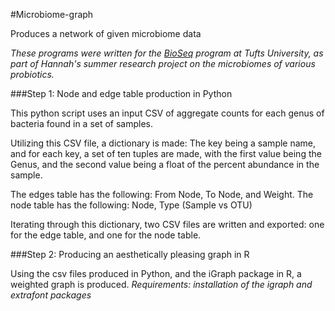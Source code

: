 #Microbiome-graph

Produces a network of given microbiome data

_These programs were written for the [BioSeq](http://ase.tufts.edu/chemistry/walt/sepa/index.html) program at Tufts University, as part of Hannah's summer research project on the microbiomes of various probiotics._

###Step 1: Node and edge table production in Python

This python script uses an input CSV of aggregate counts for each genus of bacteria found in a set of samples. 

Utilizing this CSV file, a dictionary is made: The key being a sample name, and for each key, a set of ten tuples are made, with the first value being the Genus, and the second value being a float of the percent abundance in the sample.

The edges table has the following: From Node, To Node, and Weight.
The node table has the following: Node, Type (Sample vs OTU)

Iterating through this dictionary, two CSV files are written and exported: one for the edge table, and one for the node table.

###Step 2: Producing an aesthetically pleasing graph in R 

Using the csv files produced in Python, and the iGraph package in R, a weighted graph is produced.
_Requirements: installation of the igraph and extrafont packages_

